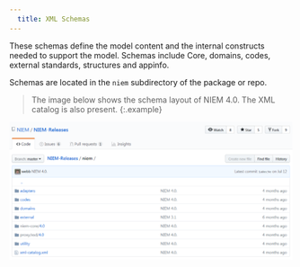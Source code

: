 ```yaml
---
  title: XML Schemas
---
```


These schemas define the model content and the internal constructs needed to support the model.  Schemas include Core, domains, codes, external standards, structures and appinfo.

Schemas are located in the `niem` subdirectory of the package or repo.

> The image below shows the schema layout of NIEM 4.0.  The XML catalog is also present.
{:.example}

![Schema directory](schema-dir.png)
